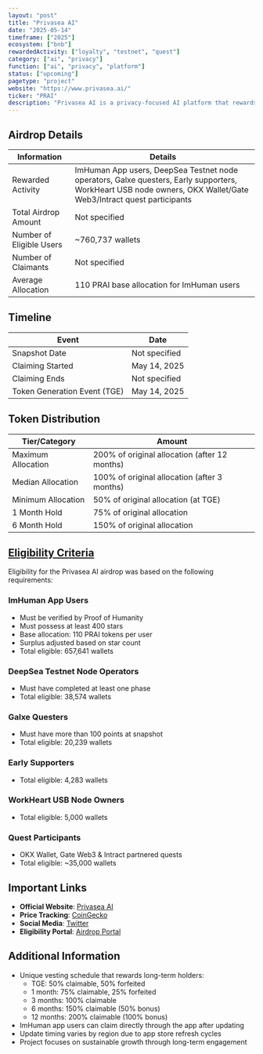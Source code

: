 ```yaml
---
layout: "post"
title: "Privasea AI"
date: "2025-05-14"
timeframe: ["2025"]
ecosystem: ["bnb"]
rewardedActivity: ["loyalty", "testnet", "quest"]
category: ["ai", "privacy"]
function: ["ai", "privacy", "platform"]
status: ["upcoming"]
pagetype: "project"
website: "https://www.privasea.ai/"
ticker: "PRAI"
description: "Privasea AI is a privacy-focused AI platform that rewards long-term community engagement through a unique token distribution mechanism that incentivizes patient participation."
---
```


## Airdrop Details

| Information              | Details                                                                              |
| ------------------------ | ------------------------------------------------------------------------------------ |
| Rewarded Activity        | ImHuman App users, DeepSea Testnet node operators, Galxe questers, Early supporters, WorkHeart USB node owners, OKX Wallet/Gate Web3/Intract quest participants |
| Total Airdrop Amount     | Not specified                                                                        |
| Number of Eligible Users | ~760,737 wallets                                                                     |
| Number of Claimants      | Not specified                                                                        |
| Average Allocation       | 110 PRAI base allocation for ImHuman users                                           |

## Timeline

| Event                        | Date          |
| ---------------------------- | ------------- |
| Snapshot Date                | Not specified |
| Claiming Started             | May 14, 2025  |
| Claiming Ends                | Not specified |
| Token Generation Event (TGE) | May 14, 2025  |

## Token Distribution

| Tier/Category      | Amount                                        |
| ------------------ | --------------------------------------------- |
| Maximum Allocation | 200% of original allocation (after 12 months) |
| Median Allocation  | 100% of original allocation (after 3 months)  |
| Minimum Allocation | 50% of original allocation (at TGE)           |
| 1 Month Hold       | 75% of original allocation                    |
| 6 Month Hold       | 150% of original allocation                   |

## [Eligibility Criteria](https://airdrop.privasea.ai)

Eligibility for the Privasea AI airdrop was based on the following requirements:

### ImHuman App Users
- Must be verified by Proof of Humanity
- Must possess at least 400 stars
- Base allocation: 110 PRAI tokens per user
- Surplus adjusted based on star count
- Total eligible: 657,641 wallets

### DeepSea Testnet Node Operators
- Must have completed at least one phase
- Total eligible: 38,574 wallets

### Galxe Questers
- Must have more than 100 points at snapshot
- Total eligible: 20,239 wallets

### Early Supporters
- Total eligible: 4,283 wallets

### WorkHeart USB Node Owners
- Total eligible: 5,000 wallets

### Quest Participants
- OKX Wallet, Gate Web3 & Intract partnered quests
- Total eligible: ~35,000 wallets

## Important Links

- **Official Website**: [Privasea AI](https://www.privasea.ai/)
- **Price Tracking**: [CoinGecko](https://www.coingecko.com/en/coins/privasea-ai)
- **Social Media**: [Twitter](https://x.com/Privaseafdn)
- **Eligibility Portal**: [Airdrop Portal](https://airdrop.privasea.ai)

## Additional Information

- Unique vesting schedule that rewards long-term holders:
  - TGE: 50% claimable, 50% forfeited
  - 1 month: 75% claimable, 25% forfeited
  - 3 months: 100% claimable
  - 6 months: 150% claimable (50% bonus)
  - 12 months: 200% claimable (100% bonus)
- ImHuman app users can claim directly through the app after updating
- Update timing varies by region due to app store refresh cycles
- Project focuses on sustainable growth through long-term engagement
